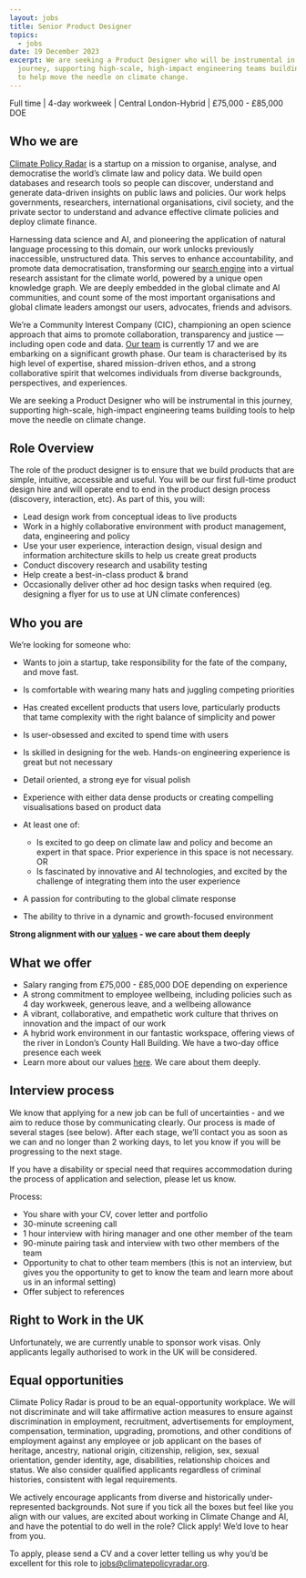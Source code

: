 ```yaml
---
layout: jobs
title: Senior Product Designer
topics:
  - jobs
date: 19 December 2023
excerpt: We are seeking a Product Designer who will be instrumental in this
  journey, supporting high-scale, high-impact engineering teams building tools
  to help move the needle on climate change.
---
```

Full time | 4-day workweek | Central London-Hybrid | £75,000 - £85,000 DOE

## Who we are

[Climate Policy Radar](http://climatepolicyradar.org/) is a startup on a mission to organise, analyse, and democratise the world’s climate law and policy data. We build open databases and research tools so people can discover, understand and generate data-driven insights on public laws and policies. Our work helps governments, researchers, international organisations, civil society, and the private sector to understand and advance effective climate policies and deploy climate finance.

Harnessing data science and AI, and pioneering the application of natural language processing to this domain, our work unlocks previously inaccessible, unstructured data. This serves to enhance accountability, and promote data democratisation, transforming our [search engine](https://app.climatepolicyradar.org) into a virtual research assistant for the climate world, powered by a unique open knowledge graph. We are deeply embedded in the global climate and AI communities, and count some of the most important organisations and global climate leaders amongst our users, advocates, friends and advisors.

We’re a Community Interest Company (CIC), championing an open science approach that aims to promote collaboration, transparency and justice — including open code and data. [Our team](https://climatepolicyradar.org/about#team) is currently 17 and we are embarking on a significant growth phase. Our team is characterised by its high level of expertise, shared mission-driven ethos, and a strong collaborative spirit that welcomes individuals from diverse backgrounds, perspectives, and experiences.

We are seeking a Product Designer who will be instrumental in this journey, supporting high-scale, high-impact engineering teams building tools to help move the needle on climate change.

## Role Overview

The role of the product designer is to ensure that we build products that are simple, intuitive, accessible and useful. You will be our first full-time product design hire and will operate end to end in the product design process (discovery, interaction, etc). As part of this, you will:

* Lead design work from conceptual ideas to live products
* Work in a highly collaborative environment with product management, data, engineering and policy
* Use your user experience, interaction design, visual design and information architecture skills to help us create great products
* Conduct discovery research and usability testing
* Help create a best-in-class product & brand
* Occasionally deliver other ad hoc design tasks when required (eg. designing a flyer for us to use at UN climate conferences)

## Who you are

We’re looking for someone who:

* Wants to join a startup, take responsibility for the fate of the company, and move fast.
* Is comfortable with wearing many hats and juggling competing priorities
* Has created excellent products that users love, particularly products that tame complexity with the right balance of simplicity and power
* Is user-obsessed and excited to spend time with users
* Is skilled in designing for the web. Hands-on engineering experience is great but not necessary
* Detail oriented, a strong eye for visual polish
* Experience with either data dense products or creating compelling visualisations based on product data
* At least one of: 

  * Is excited to go deep on climate law and policy and become an expert in that space. Prior experience in this space is not necessary. OR
  * Is fascinated by innovative and AI technologies, and excited by the challenge of integrating them into the user experience
* A passion for contributing to the global climate response
* The ability to thrive in a dynamic and growth-focused environment

**Strong alignment with our [values](https://climatepolicyradar.org/about#values) - we care about them deeply**

## What we offer

* Salary ranging from £75,000 - £85,000 DOE depending on experience
* A strong commitment to employee wellbeing, including policies such as 4 day workweek, generous leave, and a wellbeing allowance
* A vibrant, collaborative, and empathetic work culture that thrives on innovation and the impact of our work
* A hybrid work environment in our fantastic workspace, offering views of the river in London’s County Hall Building. We have a two-day office presence each week
* Learn more about our values [here](https://climatepolicyradar.org/about#values). We care about them deeply.

## Interview process

We know that applying for a new job can be full of uncertainties - and we aim to reduce those by communicating clearly. Our process is made of several stages (see below). After each stage, we’ll contact you as soon as we can and no longer than 2 working days, to let you know if you will be progressing to the next stage.

If you have a disability or special need that requires accommodation during the process of application and selection, please let us know.

Process:

* You share with your CV, cover letter and portfolio
* 30-minute screening call
* 1 hour interview with hiring manager and one other member of the team
* 90-minute pairing task and interview with two other members of the team
* Opportunity to chat to other team members (this is not an interview, but gives you the opportunity to get to know the team and learn more about us in an informal setting)
* Offer subject to references

## Right to Work in the UK

Unfortunately, we are currently unable to sponsor work visas. Only applicants legally authorised to work in the UK will be considered.

## Equal opportunities

Climate Policy Radar is proud to be an equal-opportunity workplace. We will not discriminate and will take affirmative action measures to ensure against discrimination in employment, recruitment, advertisements for employment, compensation, termination, upgrading, promotions, and other conditions of employment against any employee or job applicant on the bases of heritage, ancestry, national origin, citizenship, religion, sex, sexual orientation, gender identity, age, disabilities, relationship choices and status. We also consider qualified applicants regardless of criminal histories, consistent with legal requirements.

We actively encourage applicants from diverse and historically under-represented backgrounds. Not sure if you tick all the boxes but feel like you align with our values, are excited about working in Climate Change and AI, and have the potential to do well in the role? Click apply! We’d love to hear from you.

To apply, please send a CV and a cover letter telling us why you’d be excellent for this role to jobs@climatepolicyradar.org.

<!--EndFragment-->